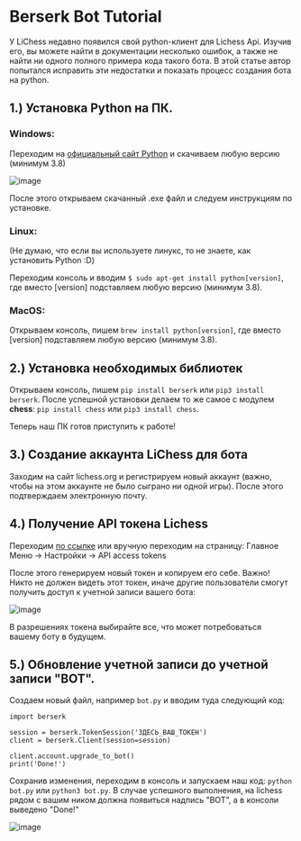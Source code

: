 # Berserk Bot Tutorial

У LiChess недавно появился свой python-клиент для Lichess Api. Изучив его, вы можете найти в документации несколько ошибок, а также не найти ни одного полного примера кода такого бота. В этой статье автор попытался исправить эти недостатки и показать процесс создания бота на python.

## 1.) Установка Python на ПК.

### Windows:

Переходим на [официальный сайт Python](https://www.python.org/downloads/windows/) и скачиваем любую версию (минимум 3.8)

![image](https://github.com/theslothbear/berserk-tutorial/assets/128232763/44b16bc4-7e9e-4ff2-9dbe-7d7266cd29a6)

После этого открываем скачанный .exe файл и следуем инструкциям по установке.

### Linux:
(Не думаю, что если вы используете линукс, то не знаете, как установить Python :D)

Переходим консоль и вводим ```$ sudo apt-get install python[version]```, где вместо [version] подставляем любую версию (минимум 3.8).

### MacOS:

Открываем консоль, пишем ```brew install python[version]```, где вместо [version] подставляем любую версию (минимум 3.8).

## 2.) Установка необходимых библиотек

Открываем консоль, пишем ```pip install berserk``` или ```pip3 install berserk```. После успешной установки делаем то же самое с модулем **chess**: ```pip install chess``` или ```pip3 install chess```. 

Теперь наш ПК готов приступить к работе!

## 3.) Создание аккаунта LiChess для бота

Заходим на сайт lichess.org и регистрируем новый аккаунт (важно, чтобы на этом аккаунте не было сыграно ни одной игры). После этого подтверждаем электронную почту.

## 4.) Получение API токена Lichess

Переходим [по ссылке](https://lichess.org/account/oauth/token) или вручную переходим на страницу: Главное Меню -> Настройки -> API access tokens

После этого генерируем новый токен и копируем его себе. Важно! Никто не должен видеть этот токен, иначе другие пользователи смогут получить доступ к учетной записи вашего бота:

![image](https://github.com/theslothbear/berserk-tutorial/assets/128232763/85c02d39-2e2b-429f-ae98-81977dd8764d)

В разрешениях токена выбирайте все, что может потребоваться вашему боту в будущем.

## 5.) Обновление учетной записи до учетной записи "BOT".

Создаем новый файл, например ```bot.py``` и вводим туда следующий код:

```
import berserk

session = berserk.TokenSession('ЗДЕСЬ_ВАШ_ТОКЕН')
client = berserk.Client(session=session)

client.account.upgrade_to_bot()
print('Done!')
```

Сохранив изменения, переходим в консоль и запускаем наш код: ```python bot.py``` или ```python3 bot.py```. В случае успешного выполнения, на lichess рядом с вашим ником должна появиться надпись "BOT", а в консоли выведено "Done!"

![image](https://github.com/theslothbear/berserk-tutorial/assets/128232763/3466dd08-d3d3-454a-b5a1-c738ca11a376)






